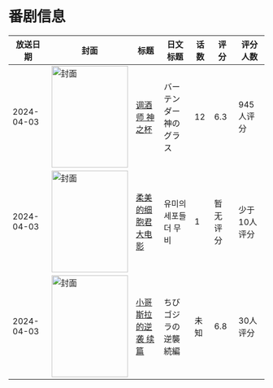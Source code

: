 # 番剧信息

|放送日期|封面|标题|日文标题|话数|评分|评分人数|
|---|---|---|---|---|---|---|
|2024-04-03|<img src="https://lain.bgm.tv/pic/cover/c/7a/5c/405660_5qt2z.jpg" alt="封面" style="width:150px;height:200px;object-fit:cover;">|[调酒师 神之杯](https://bangumi.tv/subject/405660)|バーテンダー 神のグラス|12|6.3|945人评分|
|2024-04-03|<img src="https://lain.bgm.tv/pic/cover/c/43/6e/433673_07i3G.jpg" alt="封面" style="width:150px;height:200px;object-fit:cover;">|[柔美的细胞君大电影](https://bangumi.tv/subject/433673)|유미의 세포들 더 무비|1|暂无评分|少于10人评分|
|2024-04-03|<img src="https://lain.bgm.tv/pic/cover/c/b0/b9/484191_RgrJK.jpg" alt="封面" style="width:150px;height:200px;object-fit:cover;">|[小哥斯拉的逆袭 续篇](https://bangumi.tv/subject/484191)|ちびゴジラの逆襲 続編|未知|6.8|30人评分|
